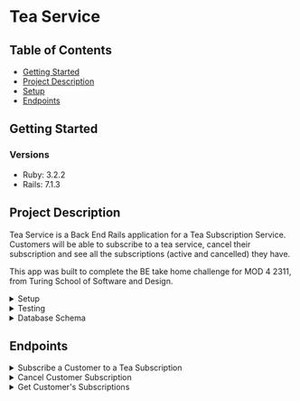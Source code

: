# Tea Service

## Table of Contents
- [Getting Started](#getting-started)
- [Project Description](#project-description)
- [Setup](#setup)
- [Endpoints](#endpoints)

## Getting Started
### Versions
- Ruby: 3.2.2
- Rails: 7.1.3

## Project Description

Tea Service is a Back End Rails application for a Tea Subscription Service. Customers will be able to subscribe to a tea service, cancel their subscription and see all the subscriptions (active and cancelled) they have.

This app was built to complete the BE take home challenge for MOD 4 2311, from Turing School of Software and Design.

<details>
  <summary>Setup</summary>
  1. Fork and/or Clone this Repo from GitHub.
  2. In your terminal use `$ git clone <ssh or https path>`.
  3. Change into the cloned directory using `$ cd example`.
  4. Install the gem packages using `$ bundle install`.
  5. Database Migrations can be set up by running: 
  ``` bash 
  $ rails rake db:{drop,create,migrate,seed}
  ```
</details>

<details>
  <summary>Testing</summary>

  Test using the terminal utilizing RSpec:

  ```bash
  $ bundle exec rspec spec/<follow directory path to test specific files>
  ```

  or test the whole suite with `$ bundle exec rspec`
</details>

<details>
  <summary>Database Schema</summary>
  <img src="./app/assets/images/schema.png"
     alt="Database Schema" /><br>
</details>

## Endpoints
<details>
<summary>Subscribe a Customer to a Tea Subscription</summary>
Request:

```http
POST /api/v0/customers
Content-Type: application/json
Accept: application/json
```

Body:

```json
{
  "customer_identity": {
    "customer_id":2,
    "subscription_id":8
  }
}
(where 2 and 8 are valid customer and subscription IDs)
```

Response: `status: 200`
Response: `message: Subscription successfully added to Customer`
</details>

<details>
<summary>Cancel Customer Subscription</summary>
Request:

```http
DELETE /api/v0/customers/:customer_id/subscriptions/:id
Content-Type: application/json
Accept: application/json
```

Body:

```json
{
  "customer_identity": {
    "customer_id":2,
    "subscription_id":8
  }
}
(where 2 and 8 are valid customer and subscription IDs)
```

Response: `status: 204`
</details>

<details>
<summary>Get Customer's Subscriptions</summary>
Request:

```http
GET /api/v0/customers/:customer_id/subscriptions
Content-Type: application/json
Accept: application/json
```

Response: `status: 200`

```json
{
  "data": [
    {
      "id": "210",
      "type": "subscriptions",
      "attributes": {
        "title": "atlas",
        "price": 12.2,
        "frequency": "bi-weekly"
      }
    },
    {
      "id": "211",
      "type": "subscriptions",
      "attributes": {
        "title": "sturni",
        "price": 8.6,
        "frequency": "yearly"
      }
    }, "..."
  ]
}
```
</details>